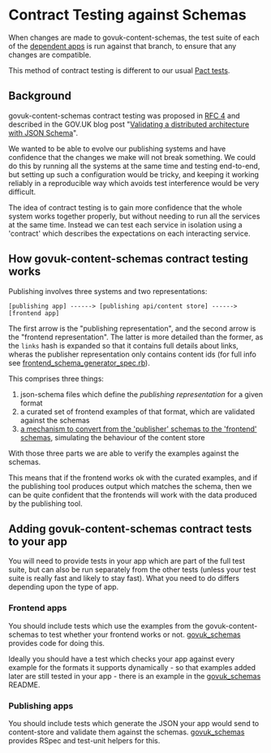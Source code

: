 # Contract Testing against Schemas

When changes are made to govuk-content-schemas, the test suite of each of the [dependent apps](https://github.com/alphagov/govuk-content-schemas/blob/aad248a867e878a496dcb488a4ba2170cebdb86b/Jenkinsfile#L7-L38) is run against that branch, to ensure that any changes are compatible.

This method of contract testing is different to our usual [Pact tests](https://docs.publishing.service.gov.uk/manual/pact-broker.html).

## Background

govuk-content-schemas contract testing was proposed in [RFC 4](https://gov-uk.atlassian.net/wiki/display/WH/RFC+4+%3A+Enabling+the+independent+iteration+of+formats+on+government-frontend) and described in the GOV.UK blog post "[Validating a distributed architecture with JSON Schema](https://gdstechnology.blog.gov.uk/2015/01/07/validating-a-distributed-architecture-with-json-schema/)".

We wanted to be able to evolve our publishing systems and have confidence that the changes we make will not break something. We could do this by running all the systems at the same time and testing end-to-end, but setting up such a configuration would be tricky, and keeping it working reliably in a reproducible way which avoids test interference would be very difficult.

The idea of contract testing is to gain more confidence that the whole system works together properly, but without needing to run all the services at the same time. Instead we can test each service in isolation using a 'contract' which describes the expectations on each interacting service.

## How govuk-content-schemas contract testing works

Publishing involves three systems and two representations:

```
[publishing app] ------> [publishing api/content store] ------> [frontend app]
```

The first arrow is the "publishing representation", and the second arrow is the "frontend representation". The latter is more detailed than the former, as the `links` hash is expanded so
that it contains full details about links, wheras the publisher representation
only contains content ids (for full info see [frontend_schema_generator_spec.rb](../lib/schema_generator/frontend_schema_generator.rb)).

This comprises three things:

1. json-schema files which define the *publishing representation* for a given format
2. a curated set of frontend examples of that format, which are validated against the schemas
3. [a mechanism to convert from the 'publisher' schemas to the 'frontend' schemas](https://github.com/alphagov/govuk-content-schemas/blob/main/lib/schema_generator/frontend_schema_generator.rb), simulating the behaviour of the content store

With those three parts we are able to verify the examples against the schemas.

This means that if the frontend works ok with the curated examples, and if the publishing tool produces output which matches the schema, then we can be quite confident that the frontends will work with the data produced by the publishing tool.

## Adding govuk-content-schemas contract tests to your app

You will need to provide tests in your app which are part of the full test suite, but can also be run separately from the other tests (unless your test suite is really fast and likely to stay fast). What you need to do differs depending upon the type of app.

### Frontend apps

You should include tests which use the examples from the govuk-content-schemas to test whether your frontend works or not. [govuk_schemas](https://github.com/alphagov/govuk_schemas) provides code for doing this.

Ideally you should have a test which checks your app against every example for the formats it supports dynamically - so that examples added later are still tested in your app - there is an example in the [govuk_schemas](https://github.com/alphagov/govuk_schemas) README.

### Publishing apps

You should include tests which generate the JSON your app would send to content-store and validate them against the schemas. [govuk_schemas](https://github.com/alphagov/govuk_schemas) provides RSpec and test-unit helpers for this.
